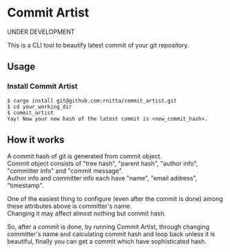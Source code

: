 # Commit Artist

UNDER DEVELOPMENT

This is a CLI tool to beautify latest commit of your git repository.

## Usage



### Install Commit Artist

```shell
$ cargo install git@github.com:rnitta/commit_artist.git
$ cd your_working_dir
$ commit_artist
Yay! Now your new hash of the latest commit is <new_commit_hash>.
```

## How it works
A commit hash of git is generated from commit object.  
Commit object consists of "tree hash", "parent hash", "author info", "committer info" and "commit message".  
Author info and committer info each have "name", "email address", "timestamp".  

One of the easiest thing to configure (even after the commit is done) among these attributes above is committer's name.  
Changing it may affect almost nothing but commit hash.  

So, after a commit is done, by running Commit Artist, through changing committer's name and calculating commit hash and loop back unless it is beautiful, finally you can get a commit which have sophisticated hash. 

 